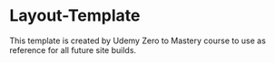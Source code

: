 # Layout-Template
This template is created by Udemy Zero to Mastery course to use as reference for all future site builds. 
